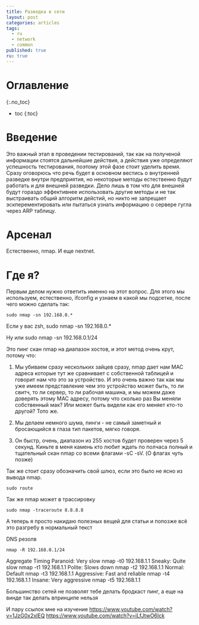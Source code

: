 ```yaml
---
title: Разведка в сети 
layout: post
categories: articles
tags:
  - ru
  - network
  - common
published: true
ru: true
---
```


# Оглавление
{:.no_toc}

* toc
{:toc}

# Введение

Это важный этап в проведении тестирований, так как на полученой информации стоятся дальнейшие действия, а действия уже определяют успешность тестирования, поэтому этой фазе стоит уделить время.
Сразу оговорюсь что речь будет в основном вестись о внутренней разведке внутри предприятия, но некоторые методы естественно будут работать и для внешней разведки. Дело лишь в том что для внешней будут гораздо эффективнее использовать другие методы и не так выстраивать общий алгоритм дейстий, но никто не запрещает эскперементировать или пытаться узнать информацию о сервере гугла через ARP таблицу.

# Арсенал

Естественно, nmap. И еще nextnet.

# Где я?

Первым делом нужно ответить именно на этот вопрос. Для этого мы используем, естественно, ifconfig и узнаем в какой мы подсетке, после чего можно сделать так:

~~~
sudo nmap -sn 192.168.0.*
~~~

Если у вас zsh, sudo nmap -sn 192.168.0.\*

Ну или sudo nmap -sn 192.168.0.1/24

Это пинг скан nmap на диапазон хостов, и этот метод очень крут, потому что:

1) Мы убиваем сразу нескольких зайцев сразу, nmap дает нам MAC адреса которые тут же сравнивает с собственной таблицей и говорит нам что это за устройство. И это очень важно так как мы уже имеем представление чем это устройство может быть, то ли свитч, то ли сервер, то ли рабочая машина, и мы можем даже доверять этому MAC адресу, потому что сколько раз Вы меняли собственный мак? Или может быть видели как его меняет кто-то другой? Тото же.

2) Мы делаем немного шума, пинги - не самый заметный и бросающийся в глаза тип пакетов, мягко говоря.

3) Он быстр, очень, диапазон из 255 хостов будет проверен через 5 секунд. Киньте в меня камень кто любит ждать по полчаса полный и тщательный скан nmap со всеми флагами -sC -sV. (О флагах чуть позже)

Так же стоит сразу обозначить свой шлюз, если это было не ясно из вывода nmap.

~~~
sudo route
~~~

Так же nmap может в трассировку

~~~
sudo nmap -traceroute 8.8.8.8
~~~

А теперь я просто накидаю полезных вещей для статьи и попозже всё это разгребу в нормальный текст

DNS резолв

~~~
nmap -R 192.168.0.1/24
~~~

Aggregate Timing
Paranoid: Very slow 	nmap -t0 192.168.1.1
Sneaky: Quite slow 	nmap -t1 192.168.1.1
Polite: Slows down 	nmap -t2 192.168.1.1
Normal: Default 	nmap -t3 192.168.1.1
Aggressive: Fast and reliable 	nmap -t4 192.168.1.1
Insane: Very aggressive 	nmap -t5 192.168.1.1

Большинство сетей не позволят тебе делать бродкаст пинг, а еще на винде так делать впринципе нельзя

И пару ссылок мне на изучение
https://www.youtube.com/watch?v=1JzG0x2xlEQ
https://www.youtube.com/watch?v=iLfJtwO6Ick



